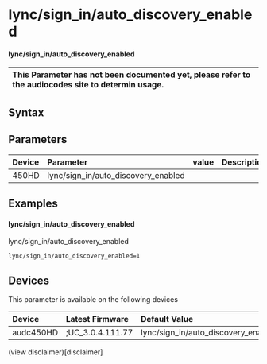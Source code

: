 ﻿---
description: lync/sign_in/auto_discovery_enabled
search: false
---

# lync/sign_in/auto_discovery_enabled

#### lync/sign_in/auto_discovery_enabled


| This Parameter has not been documented yet, please refer to the audiocodes site to determin usage.  | 
| :--- |

## Syntax

## Parameters
|Device|Parameter|value|Description|
|:---|:---|:---|:---|
| 450HD | lync/sign_in/auto_discovery_enabled |  |  |

## Examples
#### lync/sign_in/auto_discovery_enabled

lync/sign_in/auto_discovery_enabled

```
lync/sign_in/auto_discovery_enabled=1
```

## Devices
This parameter is available on the following devices

| Device | Latest Firmware | Default Value |
|:---|:---|:---|
| audc450HD | ;UC_3.0.4.111.77 | lync/sign_in/auto_discovery_enabled=1 

(view disclaimer)[disclaimer]
